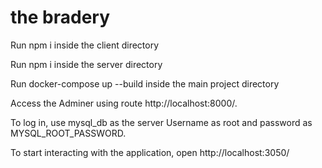 # the bradery

Run npm i inside the client directory

Run npm i inside the server directory

Run docker-compose up --build inside the main project directory

Access the Adminer using route http://localhost:8000/.

To log in, use mysql_db as the server Username as root and password as MYSQL_ROOT_PASSWORD.

To start interacting with the application, open http://localhost:3050/
